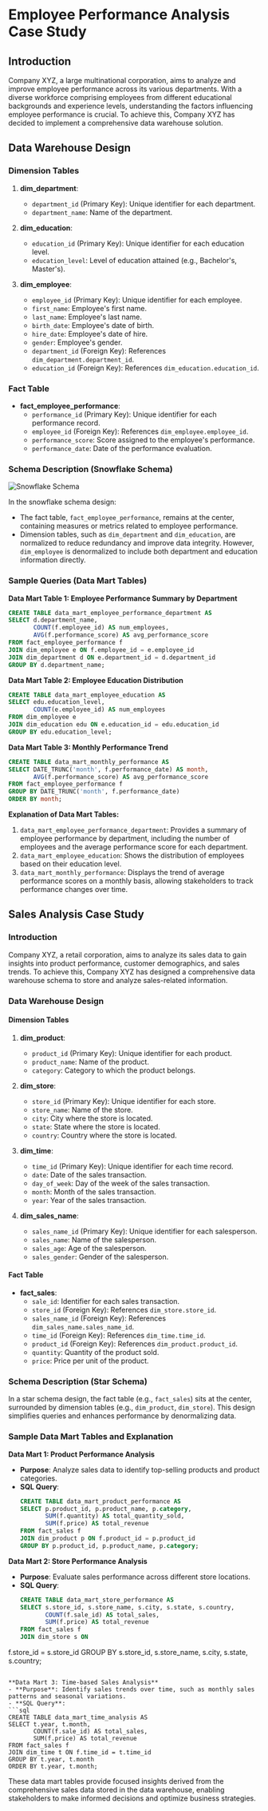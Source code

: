 # Employee Performance Analysis Case Study

## Introduction

Company XYZ, a large multinational corporation, aims to analyze and improve employee performance across its various departments. With a diverse workforce comprising employees from different educational backgrounds and experience levels, understanding the factors influencing employee performance is crucial. To achieve this, Company XYZ has decided to implement a comprehensive data warehouse solution.

## Data Warehouse Design

### Dimension Tables

1. **dim_department**: 
   - `department_id` (Primary Key): Unique identifier for each department.
   - `department_name`: Name of the department.

2. **dim_education**: 
   - `education_id` (Primary Key): Unique identifier for each education level.
   - `education_level`: Level of education attained (e.g., Bachelor's, Master's).

3. **dim_employee**: 
   - `employee_id` (Primary Key): Unique identifier for each employee.
   - `first_name`: Employee's first name.
   - `last_name`: Employee's last name.
   - `birth_date`: Employee's date of birth.
   - `hire_date`: Employee's date of hire.
   - `gender`: Employee's gender.
   - `department_id` (Foreign Key): References `dim_department.department_id`.
   - `education_id` (Foreign Key): References `dim_education.education_id`.

### Fact Table

- **fact_employee_performance**: 
   - `performance_id` (Primary Key): Unique identifier for each performance record.
   - `employee_id` (Foreign Key): References `dim_employee.employee_id`.
   - `performance_score`: Score assigned to the employee's performance.
   - `performance_date`: Date of the performance evaluation.

### Schema Description (Snowflake Schema)

![Snowflake Schema](https://github.com/ikhsannur1996/Sample-Answer-Data-Warehouse-Design-Assignment/assets/32507742/f9dd40ef-10fd-4cf1-ac3a-4123c74e3ea7)

In the snowflake schema design:
- The fact table, `fact_employee_performance`, remains at the center, containing measures or metrics related to employee performance.
- Dimension tables, such as `dim_department` and `dim_education`, are normalized to reduce redundancy and improve data integrity. However, `dim_employee` is denormalized to include both department and education information directly.

### Sample Queries (Data Mart Tables)

**Data Mart Table 1: Employee Performance Summary by Department**
```sql
CREATE TABLE data_mart_employee_performance_department AS
SELECT d.department_name,
       COUNT(f.employee_id) AS num_employees,
       AVG(f.performance_score) AS avg_performance_score
FROM fact_employee_performance f
JOIN dim_employee e ON f.employee_id = e.employee_id
JOIN dim_department d ON e.department_id = d.department_id
GROUP BY d.department_name;
```

**Data Mart Table 2: Employee Education Distribution**
```sql
CREATE TABLE data_mart_employee_education AS
SELECT edu.education_level,
       COUNT(e.employee_id) AS num_employees
FROM dim_employee e
JOIN dim_education edu ON e.education_id = edu.education_id
GROUP BY edu.education_level;
```

**Data Mart Table 3: Monthly Performance Trend**
```sql
CREATE TABLE data_mart_monthly_performance AS
SELECT DATE_TRUNC('month', f.performance_date) AS month,
       AVG(f.performance_score) AS avg_performance_score
FROM fact_employee_performance f
GROUP BY DATE_TRUNC('month', f.performance_date)
ORDER BY month;
```

**Explanation of Data Mart Tables:**
1. `data_mart_employee_performance_department`: Provides a summary of employee performance by department, including the number of employees and the average performance score for each department.
2. `data_mart_employee_education`: Shows the distribution of employees based on their education level.
3. `data_mart_monthly_performance`: Displays the trend of average performance scores on a monthly basis, allowing stakeholders to track performance changes over time.

## Sales Analysis Case Study

### Introduction

Company XYZ, a retail corporation, aims to analyze its sales data to gain insights into product performance, customer demographics, and sales trends. To achieve this, Company XYZ has designed a comprehensive data warehouse schema to store and analyze sales-related information.

### Data Warehouse Design

#### Dimension Tables

1. **dim_product**: 
   - `product_id` (Primary Key): Unique identifier for each product.
   - `product_name`: Name of the product.
   - `category`: Category to which the product belongs.

2. **dim_store**: 
   - `store_id` (Primary Key): Unique identifier for each store.
   - `store_name`: Name of the store.
   - `city`: City where the store is located.
   - `state`: State where the store is located.
   - `country`: Country where the store is located.

3. **dim_time**: 
   - `time_id` (Primary Key): Unique identifier for each time record.
   - `date`: Date of the sales transaction.
   - `day_of_week`: Day of the week of the sales transaction.
   - `month`: Month of the sales transaction.
   - `year`: Year of the sales transaction.

4. **dim_sales_name**: 
   - `sales_name_id` (Primary Key): Unique identifier for each salesperson.
   - `sales_name`: Name of the salesperson.
   - `sales_age`: Age of the salesperson.
   - `sales_gender`: Gender of the salesperson.

#### Fact Table

- **fact_sales**: 
   - `sale_id`: Identifier for each sales transaction.
   - `store_id` (Foreign Key): References `dim_store.store_id`.
   - `sales_name_id` (Foreign Key): References `dim_sales_name.sales_name_id`.
   - `time_id` (Foreign Key): References `dim_time.time_id`.
   - `product_id` (Foreign Key): References `dim_product.product_id`.
   - `quantity`: Quantity of the product sold.
   - `price`: Price per unit of the product.

### Schema Description (Star Schema)

In a star schema design, the fact table (e.g., `fact_sales`) sits at the center, surrounded by dimension tables (e.g., `dim_product`, `dim_store`). This design simplifies queries and enhances performance by denormalizing data.

### Sample Data Mart Tables and Explanation

**Data Mart 1: Product Performance Analysis**
- **Purpose**: Analyze sales data to identify top-selling products and product categories.
- **SQL Query**:
  ```sql
  CREATE TABLE data_mart_product_performance AS
  SELECT p.product_id, p.product_name, p.category,
         SUM(f.quantity) AS total_quantity_sold,
         SUM(f.price) AS total_revenue
  FROM fact_sales f
  JOIN dim_product p ON f.product_id = p.product_id
  GROUP BY p.product_id, p.product_name, p.category;
  ```

**Data Mart 2: Store Performance Analysis**
- **Purpose**: Evaluate sales performance across different store locations.
- **SQL Query**:
  ```sql
  CREATE TABLE data_mart_store_performance AS
  SELECT s.store_id, s.store_name, s.city, s.state, s.country,
         COUNT(f.sale_id) AS total_sales,
         SUM(f.price) AS total_revenue
  FROM fact_sales f
  JOIN dim_store s ON

 f.store_id = s.store_id
  GROUP BY s.store_id, s.store_name, s.city, s.state, s.country;
  ```

**Data Mart 3: Time-based Sales Analysis**
- **Purpose**: Identify sales trends over time, such as monthly sales patterns and seasonal variations.
- **SQL Query**:
  ```sql
  CREATE TABLE data_mart_time_analysis AS
  SELECT t.year, t.month,
         COUNT(f.sale_id) AS total_sales,
         SUM(f.price) AS total_revenue
  FROM fact_sales f
  JOIN dim_time t ON f.time_id = t.time_id
  GROUP BY t.year, t.month
  ORDER BY t.year, t.month;
  ```

These data mart tables provide focused insights derived from the comprehensive sales data stored in the data warehouse, enabling stakeholders to make informed decisions and optimize business strategies.
```
